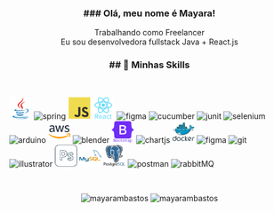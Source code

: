 

<h3 align="center">### Olá, meu nome é Mayara!</h3>

<p align="center">Trabalhando como Freelancer<br/> Eu sou desenvolvedora fullstack Java + React.js</p>

<h3 align="center">## 🚀 Minhas Skills</h3><br>
<p> 
  <img src="https://raw.githubusercontent.com/devicons/devicon/master/icons/java/java-original.svg" alt="java" width="40" height="40"/>
  <img src="https://www.vectorlogo.zone/logos/springio/springio-icon.svg" alt="spring" width="40" height="40"/> 
<img src="https://raw.githubusercontent.com/devicons/devicon/master/icons/javascript/javascript-original.svg" alt="javascript" width="40" height="40"/>  
  <img src="https://raw.githubusercontent.com/devicons/devicon/master/icons/react/react-original-wordmark.svg" alt="react" width="40" height="40"/> 
<img  src="https://upload.wikimedia.org/wikipedia/commons/thumb/3/33/Figma-logo.svg/1200px-Figma-logo.svg.png" alt="figma" width="40" height="40"/>
<img  src="https://www.cdnlogo.com/logos/c/44/cucumber.svg" alt="cucumber" width="40" height="40"/>
<img src="https://encrypted-tbn0.gstatic.com/images?q=tbn:ANd9GcTufFNCNxN6w9y-VrQFulDKcoiHg33mG1yv0Q&s" alt="junit" width="40" height="40"/>
<img src="https://raw.githubusercontent.com/detain/svg-logos/780f25886640cef088af994181646db2f6b1a3f8/svg/selenium-logo.svg" alt="selenium" width="40" height="40"/>  
<img src="https://cdn.worldvectorlogo.com/logos/arduino-1.svg" alt="arduino" width="40" height="40"/>  
<img src="https://raw.githubusercontent.com/devicons/devicon/master/icons/amazonwebservices/amazonwebservices-original-wordmark.svg" alt="aws" width="40" height="40"/>  
<img src="https://download.blender.org/branding/community/blender_community_badge_white.svg" alt="blender" width="40" height="40"/>  
<img src="https://raw.githubusercontent.com/devicons/devicon/master/icons/bootstrap/bootstrap-plain-wordmark.svg" alt="bootstrap" width="40" height="40"/>  
<img src="https://www.chartjs.org/media/logo-title.svg" alt="chartjs" width="40" height="40"/>  
<img src="https://raw.githubusercontent.com/devicons/devicon/master/icons/docker/docker-original-wordmark.svg" alt="docker" width="40" height="40"/>  
<img src="https://www.vectorlogo.zone/logos/figma/figma-icon.svg" alt="figma" width="40" height="40"/>  
<img src="https://www.vectorlogo.zone/logos/git-scm/git-scm-icon.svg" alt="git" width="40" height="40"/>  
<img src="https://www.vectorlogo.zone/logos/adobe_illustrator/adobe_illustrator-icon.svg" alt="illustrator" width="40" height="40"/>
<img src="https://raw.githubusercontent.com/devicons/devicon/master/icons/photoshop/photoshop-line.svg" alt="photoshop" width="40" height="40"/> 
<img src="https://raw.githubusercontent.com/devicons/devicon/master/icons/mysql/mysql-original-wordmark.svg" alt="mysql" width="40" height="40"/>  
<img src="https://raw.githubusercontent.com/devicons/devicon/master/icons/postgresql/postgresql-original-wordmark.svg" alt="postgresql" width="40" height="40"/>  
<img src="https://www.vectorlogo.zone/logos/getpostman/getpostman-icon.svg" alt="postman" width="40" height="40"/>  
<img src="https://www.vectorlogo.zone/logos/rabbitmq/rabbitmq-icon.svg" alt="rabbitMQ" width="40" height="40"/>  
 

</p><br>
<p  align="center">
<img  src="https://github-readme-stats.vercel.app/api/top-langs?username=mayarambastos&show_icons=true&locale=en&layout=compact" alt="mayarambastos" />
<img src="https://github-readme-stats.vercel.app/api?username=mayarambastos&show_icons=true&locale=en" alt="mayarambastos" /></p>


